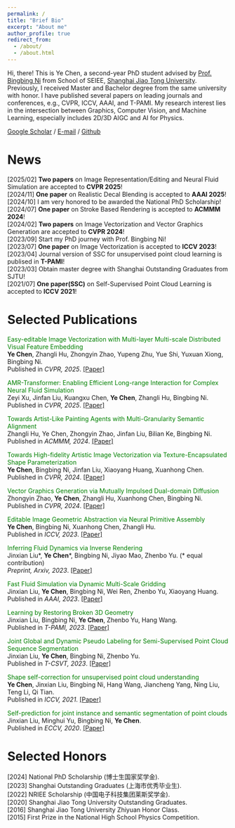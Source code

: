 ```yaml
---
permalink: /
title: "Brief Bio"
excerpt: "About me"
author_profile: true
redirect_from: 
  - /about/
  - /about.html
---
```


Hi, there! This is Ye Chen, a second-year PhD student advised by [Prof. Bingbing Ni](https://scholar.google.com/citations?hl=zh-CN&user=eUbmKwYAAAAJ&view_op=list_works&sortby=pubdate) from School of SEIEE, [Shanghai Jiao Tong University](https://en.sjtu.edu.cn/). Previously, I received Master and Bachelor degree from the same university with honor. I have published several papers on leading journals and conferences, e.g., CVPR, ICCV, AAAI, and T-PAMI. My research interest lies in the intersection between Graphics, Computer Vision, and Machine Learning, especially includes 2D/3D AIGC and AI for Physics. 

[Google Scholar](https://scholar.google.com/citations?user=LzqvnCoAAAAJ&hl=zh-CN)   /   [E-mail](mailto:chenye123@sjtu.edu.cn) /     [Github](https://github.com/sjtuchenye)

# News
[2025/02] __Two papers__ on Image Representation/Editing and Neural Fluid Simulation are accepted to __CVPR 2025__!  
[2024/11] __One paper__ on Realistic Decal Blending is accepted to __AAAI 2025__!  
[2024/10] I am very honored to be awarded the National PhD Scholarship!   
[2024/07] __One paper__ on Stroke Based Rendering is accepted to __ACMMM 2024__!  
[2024/02] __Two papers__ on Image Vectorization and Vector Graphics Generation are accepted to __CVPR 2024__!  
[2023/09] Start my PhD journey with Prof. Bingbing Ni!  
[2023/07] __One paper__ on Image Vectorization is accepted to __ICCV 2023__!  
[2023/04] Journal version of SSC for unsupervised point cloud learning is publised in __T-PAMI__!    
[2023/03] Obtain master degree with Shanghai Outstanding Graduates from SJTU!  
[2021/07]  __One paper(SSC)__ on Self-Supervised Point Cloud Learning is accepted to __ICCV 2021__!


# Selected Publications
<font color=green> Easy-editable Image Vectorization with Multi-layer Multi-scale Distributed Visual Feature Embedding  </font>    
__Ye Chen__, Zhangli Hu, Zhongyin Zhao, Yupeng Zhu, Yue Shi, Yuxuan Xiong, Bingbing Ni.  
Published in _CVPR, 2025_. [\[Paper\]](https://openaccess.thecvf.com/content/CVPR2025/papers/Chen_Easy-editable_Image_Vectorization_with_Multi-layer_Multi-scale_Distributed_Visual_Feature_Embedding_CVPR_2025_paper.pdf)

<font color=green> AMR-Transformer: Enabling Efficient Long-range Interaction for Complex Neural Fluid Simulation </font>    
Zeyi Xu, Jinfan Liu, Kuangxu Chen, __Ye Chen__, Zhangli Hu, Bingbing Ni.  
Published in _CVPR, 2025_. [\[Paper\]](https://openaccess.thecvf.com/content/CVPR2025/papers/Xu_AMR-Transformer_Enabling_Efficient_Long-range_Interaction_for_Complex_Neural_Fluid_Simulation_CVPR_2025_paper.pdf)

<font color=green> Towards Artist-Like Painting Agents with Multi-Granularity Semantic Alignment </font>    
Zhangli Hu, Ye Chen, Zhongyin Zhao, Jinfan Liu, Bilian Ke, Bingbing Ni.  
Published in _ACMMM, 2024_. [\[Paper\]](https://openreview.net/pdf?id=90qmLfduIf)

<font color=green> Towards High-fidelity Artistic Image Vectorization via Texture-Encapsulated Shape Parameterization </font>    
__Ye Chen__, Bingbing Ni, Jinfan Liu, Xiaoyang Huang, Xuanhong Chen.  
Published in _CVPR, 2024_. [\[Paper\]](https://openaccess.thecvf.com/content/CVPR2024/papers/Chen_Towards_High-fidelity_Artistic_Image_Vectorization_via_Texture-Encapsulated_Shape_Parameterization_CVPR_2024_paper.pdf)   

<font color=green> Vector Graphics Generation via Mutually Impulsed Dual-domain Diffusion </font>    
Zhongyin Zhao, __Ye Chen__, Zhangli Hu, Xuanhong Chen, Bingbing Ni.  
Published in _CVPR, 2024_. [\[Paper\]](https://openaccess.thecvf.com/content/CVPR2024/papers/Zhao_Vector_Graphics_Generation_via_Mutually_Impulsed_Dual-domain_Diffusion_CVPR_2024_paper.pdf)  

<font color=green> Editable Image Geometric Abstraction via Neural Primitive Assembly </font>    
__Ye Chen__, Bingbing Ni, Xuanhong Chen, Zhangli Hu.  
Published in _ICCV, 2023_. [\[Paper\]](https://openaccess.thecvf.com/content/ICCV2023/papers/Chen_Editable_Image_Geometric_Abstraction_via_Neural_Primitive_Assembly_ICCV_2023_paper.pdf)

<font color=green> Inferring Fluid Dynamics via Inverse Rendering </font>   
Jinxian Liu\*, __Ye Chen__\*, Bingbing Ni, Jiyao Mao, Zhenbo Yu. (\* equal contribution)  
_Preprint, Arxiv, 2023_. [\[Paper\]](https://arxiv.org/pdf/2304.04446)

<font color=green> Fast Fluid Simulation via Dynamic Multi-Scale Gridding </font>  
Jinxian Liu, __Ye Chen__, Bingbing Ni, Wei Ren, Zhenbo Yu, Xiaoyang Huang.  
Published in _AAAI, 2023_. [\[Paper\]](https://ojs.aaai.org/index.php/AAAI/article/download/25255/25027)

<font color=green> Learning by Restoring Broken 3D Geometry </font>  
Jinxian Liu, Bingbing Ni, __Ye Chen__, Zhenbo Yu, Hang Wang.  
Published in _T-PAMI, 2023_. [\[Paper\]](https://ieeexplore.ieee.org/iel7/34/4359286/10091218.pdf)

<font color=green> Joint Global and Dynamic Pseudo Labeling for Semi-Supervised Point Cloud Sequence Segmentation </font>  
Jinxian Liu, __Ye Chen__, Bingbing Ni, Zhenbo Yu.  
Published in _T-CSVT, 2023_. [\[Paper\]](https://ieeexplore.ieee.org/abstract/document/10061266)

<font color=green> Shape self-correction for unsupervised point cloud understanding </font>  
__Ye Chen__, Jinxian Liu, Bingbing Ni, Hang Wang, Jiancheng Yang, Ning Liu, Teng Li, Qi Tian.   
Published in _ICCV, 2021_. [\[Paper\]](http://openaccess.thecvf.com/content/ICCV2021/papers/Chen_Shape_Self-Correction_for_Unsupervised_Point_Cloud_Understanding_ICCV_2021_paper.pdf)

<font color=green> Self-prediction for joint instance and semantic segmentation of point clouds </font>  
Jinxian Liu, Minghui Yu, Bingbing Ni, __Ye Chen__.  
Published in _ECCV, 2020_. [\[Paper\]](https://arxiv.org/pdf/2007.13344)


# Selected Honors
\[2024\] National PhD Scholarship (博士生国家奖学金).    
\[2023\] Shanghai Outstanding Graduates (上海市优秀毕业生).   
\[2022\] NRIEE Scholarship (中国电子科技集团莱斯奖学金).  
\[2020\] Shanghai Jiao Tong University Outstanding Graduates.  
\[2016\] Shanghai Jiao Tong University Zhiyuan Honor Class.  
\[2015\] First Prize in the National High School Physics Competition.



